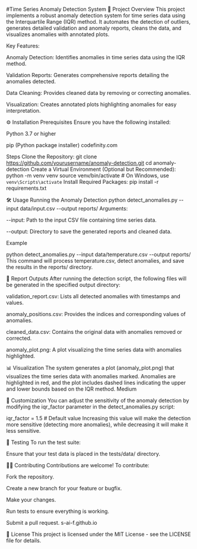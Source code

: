 #Time Series Anomaly Detection System
📌 Project Overview
This project implements a robust anomaly detection system for time series data using the Interquartile Range (IQR) method. It automates the detection of outliers, generates detailed validation and anomaly reports, cleans the data, and visualizes anomalies with annotated plots.

Key Features:

Anomaly Detection: Identifies anomalies in time series data using the IQR method.

Validation Reports: Generates comprehensive reports detailing the anomalies detected.

Data Cleaning: Provides cleaned data by removing or correcting anomalies.

Visualization: Creates annotated plots highlighting anomalies for easy interpretation.​

⚙️ Installation
Prerequisites
Ensure you have the following installed:

Python 3.7 or higher

pip (Python package installer)​
codefinity.com

Steps
Clone the Repository:
git clone https://github.com/yourusername/anomaly-detection.git
cd anomaly-detection
Create a Virtual Environment (Optional but Recommended):
python -m venv venv
source venv/bin/activate  # On Windows, use `venv\Scripts\activate`
Install Required Packages:
pip install -r requirements.txt

🛠️ Usage
Running the Anomaly Detection
python detect_anomalies.py --input data/input.csv --output reports/
Arguments:

--input: Path to the input CSV file containing time series data.

--output: Directory to save the generated reports and cleaned data.​

Example

python detect_anomalies.py --input data/temperature.csv --output reports/
This command will process temperature.csv, detect anomalies, and save the results in the reports/ directory.​

📄 Report Outputs
After running the detection script, the following files will be generated in the specified output directory:

validation_report.csv: Lists all detected anomalies with timestamps and values.

anomaly_positions.csv: Provides the indices and corresponding values of anomalies.

cleaned_data.csv: Contains the original data with anomalies removed or corrected.

anomaly_plot.png: A plot visualizing the time series data with anomalies highlighted.​

📊 Visualization
The system generates a plot (anomaly_plot.png) that visualizes the time series data with anomalies marked. Anomalies are highlighted in red, and the plot includes dashed lines indicating the upper and lower bounds based on the IQR method.​
Medium

🔧 Customization
You can adjust the sensitivity of the anomaly detection by modifying the iqr_factor parameter in the detect_anomalies.py script:

iqr_factor = 1.5  # Default value
Increasing this value will make the detection more sensitive (detecting more anomalies), while decreasing it will make it less sensitive.​

🧪 Testing
To run the test suite:

Ensure that your test data is placed in the tests/data/ directory.​

🧑‍💻 Contributing
Contributions are welcome! To contribute:

Fork the repository.

Create a new branch for your feature or bugfix.

Make your changes.

Run tests to ensure everything is working.

Submit a pull request.​
s-ai-f.github.io

📄 License
This project is licensed under the MIT License - see the LICENSE file for details.
